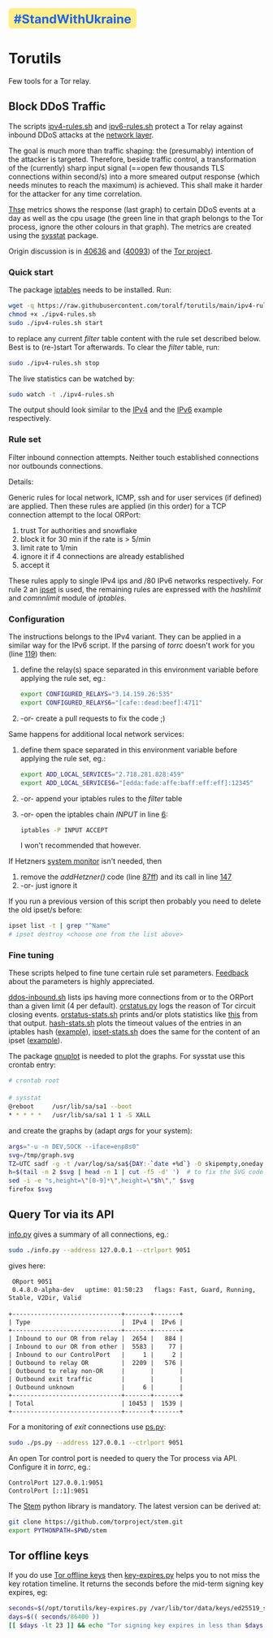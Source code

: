 [![StandWithUkraine](https://raw.githubusercontent.com/vshymanskyy/StandWithUkraine/main/badges/StandWithUkraine.svg)](https://github.com/vshymanskyy/StandWithUkraine/blob/main/docs/README.md)

# Torutils

Few tools for a Tor relay.

## Block DDoS Traffic

The scripts [ipv4-rules.sh](./ipv4-rules.sh) and [ipv6-rules.sh](./ipv6-rules.sh) protect a Tor relay
against inbound DDoS attacks at the [network layer](https://upload.wikimedia.org/wikipedia/commons/3/37/Netfilter-packet-flow.svg).

The goal is much more than traffic shaping: the (presumably) intention of the attacker is targeted.
Therefore, beside traffic control, a transformation of the (currently) sharp input signal
(==open few thousands TLS connections within second/s)
into a more smeared output response (which needs minutes to reach the maximum) is achieved.
This shall make it harder for the attacker for any time correlation.

[Thse](./doc/network-metric.svg) metrics shows the response (last graph) to certain DDoS events at a day
as well as the cpu usage (the green line in that graph belongs to the Tor process, ignore the other colours in that graph).
The metrics are created using the [sysstat](http://sebastien.godard.pagesperso-orange.fr/) package.

Origin discussion is in [40636](https://gitlab.torproject.org/tpo/core/tor/-/issues/40636)
and ([40093](https://gitlab.torproject.org/tpo/community/support/-/issues/40093#note_2841393))
of the [Tor project](https://www.torproject.org/).

### Quick start

The package [iptables](https://www.netfilter.org/projects/iptables/) needs to be installed.
Run:

```bash
wget -q https://raw.githubusercontent.com/toralf/torutils/main/ipv4-rules.sh -O ipv4-rules.sh
chmod +x ./ipv4-rules.sh
sudo ./ipv4-rules.sh start
```

to replace any current _filter_ table content with the rule set described below.
Best is to (re-)start Tor afterwards.
To clear the _filter_ table, run:

```bash
sudo ./ipv4-rules.sh stop
```

The live statistics can be watched by:

```bash
sudo watch -t ./ipv4-rules.sh
```

The output should look similar to the [IPv4](./doc/iptables-L.txt) and the [IPv6](./doc/ip6tables-L.txt) example respectively.

### Rule set

Filter inbound connection attempts.
Neither touch established connections nor outbounds connections.

Details:

Generic rules for local network, ICMP, ssh and for user services (if defined) are applied.
Then these rules are applied (in this order) for a TCP connection attempt to the local ORPort:

1. trust Tor authorities and snowflake
1. block it for 30 min if the rate is > 5/min
1. limit rate to 1/min
1. ignore it if 4 connections are already established
1. accept it

These rules apply to single IPv4 ips and /80 IPv6 networks respectively.
For rule 2 an [ipset](https://ipset.netfilter.org) is used, the remaining rules are expressed
with the _hashlimit_ and _comnnlimit_ module of _iptables_.

### Configuration

The instructions belongs to the IPv4 variant.
They can be applied in a similar way for the IPv6 script.
If the parsing of _torrc_ doesn't work for you (line [119](ipv4-rules.sh#L119)) then:

1. define the relay(s) space separated in this environment variable before applying the rule set, eg.:

    ```bash
    export CONFIGURED_RELAYS="3.14.159.26:535"
    export CONFIGURED_RELAYS6="[cafe::dead:beef]:4711"
    ```

1. -or- create a pull requests to fix the code ;)

Same happens for additional local network services:

1. define them space separated in this environment variable before applying the rule set, eg.:

    ```bash
    export ADD_LOCAL_SERVICES="2.718.281.828:459"
    export ADD_LOCAL_SERVICES6="[edda:fade:affe:baff:eff:eff]:12345"
    ```

1. -or- append your iptables rules to the _filter_ table
1. -or- open the iptables chain _INPUT_ in line [6](ipv4-rules.sh#L6):

    ```bash
    iptables -P INPUT ACCEPT
    ```

    I won't recommended that however.

If Hetzners [system monitor](https://docs.hetzner.com/robot/dedicated-server/security/system-monitor/) isn't needed, then

1. remove the _addHetzner()_ code (line [87ff](ipv4-rules.sh#L87)) and its call in line [147](ipv4-rules.sh#L147)
1. -or- just ignore it

If you run a previous version of this script then probably you need to delete the old ipset/s before:

```bash
ipset list -t | grep "^Name"
# ipset destroy <choose one from the list above>
```

### Fine tuning

These scripts helped to fine tune certain rule set parameters.
[Feedback](https://github.com/toralf/torutils/issues) about the parameters is highly appreciated.

[ddos-inbound.sh](./ddos-inbound.sh) lists ips having more connections from or to the ORPort than a given limit (4 per default).
[orstatus.py](./orstatus.py) logs the reason of Tor circuit closing events.
[orstatus-stats.sh](./orstatus-stats.sh) prints and/or plots statistics like
[this](./doc/orstatus-stats.sh.txt) from that output.
[hash-stats.sh](./hash-stats.sh) plots the timeout values of the entries in an iptables hash
([example](./doc/hash-stats.sh.txt)),
[ipset-stats.sh](./ipset-stats.sh) does the same for the content of an ipset
([example](./doc/ipset-stats.sh.txt)).

The package [gnuplot](http://www.gnuplot.info/) is needed to plot the graphs.
For sysstat use this crontab entry:

```bash
# crontab root

# sysstat
@reboot     /usr/lib/sa/sa1 --boot
* * * * *   /usr/lib/sa/sa1 1 1 -S XALL
```

and create the graphs by (adapt _args_ for your system):

```bash
args="-u -n DEV,SOCK --iface=enp8s0"
svg=/tmp/graph.svg
TZ=UTC sadf -g -t /var/log/sa/sa${DAY:-`date +%d`} -O skipempty,oneday -- $args > $svg
h=$(tail -n 2 $svg | head -n 1 | cut -f5 -d' ')  # to fix the SVG code
sed -i -e "s,height=\"[0-9]*\",height=\"$h\"," $svg
firefox $svg
```

## Query Tor via its API

[info.py](./info.py) gives a summary of all connections, eg.:

```bash
sudo ./info.py --address 127.0.0.1 --ctrlport 9051
```

gives here:

```console
 ORport 9051
 0.4.8.0-alpha-dev   uptime: 01:50:23   flags: Fast, Guard, Running, Stable, V2Dir, Valid

+------------------------------+-------+-------+
| Type                         |  IPv4 |  IPv6 |
+------------------------------+-------+-------+
| Inbound to our OR from relay |  2654 |   884 |
| Inbound to our OR from other |  5583 |    77 |
| Inbound to our ControlPort   |     1 |     2 |
| Outbound to relay OR         |  2209 |   576 |
| Outbound to relay non-OR     |       |       |
| Outbound exit traffic        |       |       |
| Outbound unknown             |     6 |       |
+------------------------------+-------+-------+
| Total                        | 10453 |  1539 |
+------------------------------+-------+-------+
```

For a monitoring of _exit_ connections use [ps.py](./ps.py):

```bash
sudo ./ps.py --address 127.0.0.1 --ctrlport 9051
```

An open Tor control port is needed to query the Tor process via API.
Configure it in _torrc_, eg.:

```console
ControlPort 127.0.0.1:9051
ControlPort [::1]:9051
```

The [Stem](https://stem.torproject.org/index.html) python library is mandatory.
The latest version can be derived at:

```bash
git clone https://github.com/torproject/stem.git
export PYTHONPATH=$PWD/stem
```

## Tor offline keys

If you do use [Tor offline keys](https://support.torproject.org/relay-operators/offline-ed25519/)
then [key-expires.py](./key-expires.py) helps you to not miss the key rotation timeline.
It returns the seconds before the mid-term signing key expires, eg:

```bash
seconds=$(/opt/torutils/key-expires.py /var/lib/tor/data/keys/ed25519_signing_cert)
days=$(( seconds/86400 ))
[[ $days -lt 23 ]] && echo "Tor signing key expires in less than $days day(s)"
```
